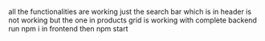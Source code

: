 all the functionalities are working just the search bar which is in header is not working but the one in products grid is working with complete backend
run npm i in frontend then npm start
